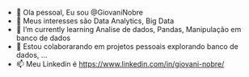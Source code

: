 - 👋 Ola pessoal, Eu sou @GiovaniNobre
- 👀 Meus interesses são Data Analytics, Big Data
- 🌱 I’m currently learning Analise de dados, Pandas, Manipulação em banco de dados
- 💞️ Estou colaborarando em projetos pessoais explorando banco de dados, ...
- 📫 Meu Linkedin é https://www.linkedin.com/in/giovani-nobre/

<!---
GiovaniNobre/GiovaniNobre is a ✨ special ✨ repository because its `README.md` (this file) appears on your GitHub profile.
You can click the Preview link to take a look at your changes.
--->
